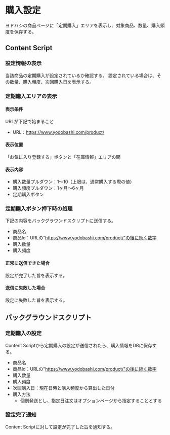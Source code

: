# 購入設定
ヨドバシの商品ページに「定期購入」エリアを表示し、対象商品、数量、購入頻度を保存する。

## Content Script
### 設定情報の表示
当該商品の定期購入が設定されているか確認する。
設定されている場合は、その数量、購入頻度、次回購入日を表示する。

### 定期購入エリアの表示
#### 表示条件
URLが下記で始まること
 - URL：https://www.yodobashi.com/product/

#### 表示位置
「お気に入り登録する」ボタンと「在庫情報」エリアの間

#### 表示内容
 - 購入数量プルダウン：1～10（上限は、通常購入する際の値）
 - 購入頻度プルダウン：1ヶ月～6ヶ月
 - 定期購入ボタン

### 定期購入ボタン押下時の処理
下記の内容をバックグラウンドスクリプトに送信する。
 - 商品名
 - 商品Id：URLの"https://www.yodobashi.com/product/"の後に続く数字
 - 購入数量
 - 購入頻度

#### 正常に送信できた場合
設定が完了した旨を表示する。

#### 送信に失敗した場合
設定に失敗した旨を表示する。

## バックグラウンドスクリプト
### 定期購入の設定
Content Scriptから定期購入の設定が送信されたら、購入情報をDBに保存する。

 - 商品名
 - 商品Id：URLの"https://www.yodobashi.com/product/"の後に続く数字
 - 購入数量
 - 購入頻度
 - 次回購入日：現在日時と購入頻度から算出した日付
 - 購入方法
    - 個別発送とし、指定日注文はオプションページから指定することとする
 
### 設定完了通知
Content Scriptに対して設定が完了した旨を通知する。

